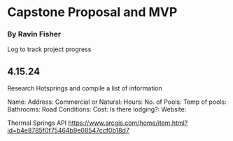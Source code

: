 # Capstone Proposal and MVP

### By Ravin Fisher

Log to track project progress

## 4.15.24

Research Hotsprings and compile a list of information

Name:
Address:
Commercial or Natural:
Hours:
No. of Pools:
Temp of pools:
Bathrooms:
Road Conditions:
Cost:
Is there lodging?:
Website:

Thermal Springs API https://www.arcgis.com/home/item.html?id=b4e8785f0f75464b9e08547ccf0b18d7

